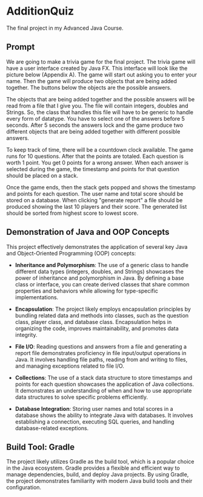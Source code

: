 # AdditionQuiz

The final project in my Advanced Java Course.

## Prompt

We are going to make a trivia game for the final project. The trivia game will have a user interface created by Java FX. This interface will look like the picture below (Appendix A). The game will start out asking you to enter your name. Then the game will produce two objects that are being added together. The buttons below the objects are the possible answers.

The objects that are being added together and the possible answers will be read from a file that I give you. The file will contain integers, doubles and Strings. So, the class that handles this file will have to be generic to handle every form of datatype. You have to select one of the answers before 5 seconds. After 5 seconds the answers lock and the game produce two different objects that are being added together with different possible answers.

To keep track of time, there will be a countdown clock available. The game runs for 10 questions. After that the points are totaled. Each question is worth 1 point. You get 0 points for a wrong answer. When each answer is selected during the game, the timestamp and points for that question should be placed on a stack.

Once the game ends, then the stack gets popped and shows the timestamp and points for each question. The user name and total score should be stored on a database. When clicking "generate report" a file should be produced showing the last 10 players and their score. The generated list should be sorted from highest score to lowest score.

## Demonstration of Java and OOP Concepts

This project effectively demonstrates the application of several key Java and Object-Oriented Programming (OOP) concepts:

- **Inheritance and Polymorphism**: The use of a generic class to handle different data types (integers, doubles, and Strings) showcases the power of inheritance and polymorphism in Java. By defining a base class or interface, you can create derived classes that share common properties and behaviors while allowing for type-specific implementations.

- **Encapsulation**: The project likely employs encapsulation principles by bundling related data and methods into classes, such as the question class, player class, and database class. Encapsulation helps in organizing the code, improves maintainability, and promotes data integrity.

- **File I/O**: Reading questions and answers from a file and generating a report file demonstrates proficiency in file input/output operations in Java. It involves handling file paths, reading from and writing to files, and managing exceptions related to file I/O.

- **Collections**: The use of a stack data structure to store timestamps and points for each question showcases the application of Java collections. It demonstrates an understanding of when and how to use appropriate data structures to solve specific problems efficiently.

- **Database Integration**: Storing user names and total scores in a database shows the ability to integrate Java with databases. It involves establishing a connection, executing SQL queries, and handling database-related exceptions.

## Build Tool: Gradle

The project likely utilizes Gradle as the build tool, which is a popular choice in the Java ecosystem. Gradle provides a flexible and efficient way to manage dependencies, build, and deploy Java projects. By using Gradle, the project demonstrates familiarity with modern Java build tools and their configuration.

